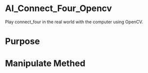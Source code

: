 # AI_Connect_Four_Opencv
Play connect_four in the real world with the computer using OpenCV.
# Purpose

# Manipulate Methed
